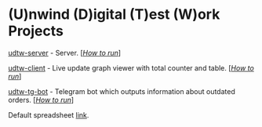 # (U)nwind (D)igital (T)est (W)ork Projects

[udtw-server](./udtw-server) - Server. [[*How to run*](./udtw-server/README.md#how-to-run)]

[udtw-client](./udtw-client) - Live update graph viewer with total counter and table. 
[[*How to run*](./udtw-client/README.md#how-to-run)]

[udtw-tg-bot](./udtw-tg-bot) - Telegram bot which outputs information about outdated orders.
[[*How to run*](./udtw-tg-bot/README.md#how-to-run)]

Default spreadsheet [link](https://docs.google.com/spreadsheets/d/1DwfUKQ1jbBkMW-dPr1jRsYY-SifQDwUKqscXr67lCPk).
